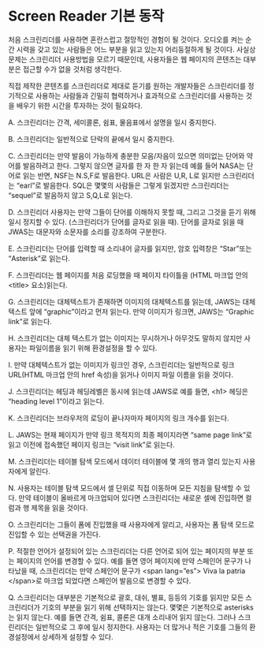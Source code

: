 # Screen Reader 기본 동작

  


처음 스크린리더를 사용하면 혼란스럽고 절망적인 경험이 될 것이다. 오디오를 켜는 순간 시력을 갖고 있는 사람들은 어느 부분을 읽고 있는지 어리둥절하게 될 것이다. 사실상 문제는 스크린리더 사용방법을 모르기 때문인데, 사용자들은 웹 페이지의 콘텐츠는 대부분은 접근할 수가 없을 것처럼 생각한다.

직접 제작한 콘텐츠를 스크린리더로 제대로 듣기를 원하는 개발자들은 스크린리더를 정기적으로 사용하는 사람들과 긴밀히 협력하거나 효과적으로 스크린리더를 사용하는 것을 배우기 위한 시간을 투자하는 것이 필요하다.

A.     스크린리더는 간격, 세미콜론, 쉼표, 물음표에서 설명을 일시 중지한다.

B.     스크린리더는 일반적으로 단락의 끝에서 일시 중지한다.

C.     스크린리더는 만약 발음이 가능하게 충분한 모음/자음이 있으면  의미없는 단어와 약어를 발음하려고 한다. 그렇지 않으면 글자를 한 자 한 자 읽는데 예를 들어 NASA는 단어로 읽는 반면, NSF는 N.S,F로 발음한다. URL은 사람은 U,R, L로 읽지만 스크린리더는 “earl”로 발음한다. SQL은 몇몇의 사람들은 그렇게 읽겠지만 스크린리더는 “sequel”로 발음하지 않고 S,Q,L로 읽는다.

D.     스크린리더 사용자는 만약 그들이 단어를 이해하지 못할 때, 그리고 그것을 듣기 위해 일시 정지할 수 있다. \(스크린리더가 단어를 글자로 읽을 때\). 단어를 글자로 읽을 때 JWAS는 대문자와 소문자를 소리를 강조하여 구분한다.

E.     스크린리더는 단어를 입력할 때 소리내어 글자를 읽지만, 암호 입력창은 “Star”또는 “Asterisk”로 읽는다.

F.     스크린리더는 웹 페이지를 처음 로딩했을 때 페이지 타이틀을 \(HTML 마크업 안의 &lt;title&gt; 요소\)읽는다.

G.    스크린리더는 대체텍스트가 존재하면 이미지의 대체텍스트를 읽는데, JAWS는 대체텍스트 앞에 “graphic”이라고 먼저 읽는다. 만약 이미지가 링크면, JAWS는 “Graphic link”로 읽는다.

H.     스크린리더는 대체 텍스트가 없는 이미지는 무시하거나 아무것도 말하지 않지만 사용자는 파일이름을 읽기 위해 환경설정을 할 수 있다.

I.       만약 대체텍스트가 없는 이미지가 링크인 경우, 스크린리더는 일반적으로 링크 URL\(HTML 마크업 안의 href 속성\)을 읽거나 이미지 파일 이름을 읽을 것이다.

J.      스크린리더는 헤딩과 헤딩레벨은 동시에 읽는데 JAWS로 예를 들면, &lt;h1&gt; 헤딩은 “heading level 1”이라고 읽는다.

K.     스크린리더는 브라우저의 로딩이 끝나자마자 페이지의 링크 개수를 읽는다.

L.      JAWS는 현재 페이지가 만약 링크 목적지의 최종 페이지라면 “same page link”로 읽고 이전에 접속했던 페이지 링크는 “visit link”로 읽는다.

M.   스크린리더는 테이블 탐색 모드에서 데이터 테이블에 몇 개의 행과 열리 있는지 사용자에게 알린다.

N.     사용자는 테이블 탐색 모드에서 셀 단위로 직접 이동하며 모든 지침을 탐색할 수 있다. 만약 테이블이 올바르게 마크업되어 있다면 스크린리더는 새로운 셀에 진입하면 컬럼과 행 제목을 읽을 것이다.

O.    스크린리더는 그들이 폼에 진입했을 때 사용자에게 알리고, 사용자는 폼 탐색 모드로 진입할 수 있는 선택권을 가진다.

P.     적절한 언어가 설정되어 있는 스크린리더는 다른 언어로 되어 있는 페이지의 부분 또는 페이지의 언어를 변경할 수 있다. 예를 들면 영어 페이지에 만약 스페인어 문구가 나타났을 때, 스크린리더는 만약 스페인어 문구가 &lt;span lang=”es”&gt; Viva la patria &lt;/span&gt;로 마크업 되었다면 스페인어 발음으로 변경할 수 있다.

Q.    스크린리더는 대부분은 기본적으로 괄호, 대쉬, 별표, 등등의 기호를 읽지만 모든 스크린리더가 기호의 부분을 읽기 위해 선택하지는 않는다. 몇몇은 기본적으로 asterisks는 읽지 않는다. 예를 들면 간격, 쉼표, 콜론은 대개 소리내어 읽지 않는다. 그러나 스크린리더는 일반적으로 그 후에 일시 정지한다. 사용자는 더 많거나 적은 기호를 그들의 환경설정에서 상세하게 설정할 수 있다.

